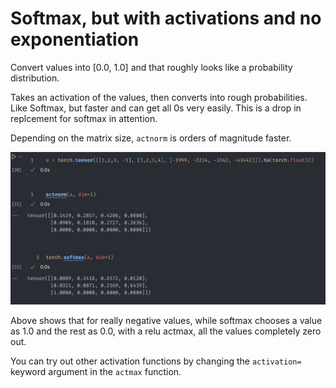 # Softmax, but with activations and no exponentiation

Convert values into [0.0, 1.0] and that roughly looks like a probability distribution.

Takes an activation of the values, then converts into rough probabilities. Like Softmax, but faster and can get all 0s very easily. This is a drop in replcement for softmax in attention.

Depending on the matrix size, `actnorm` is orders of magnitude faster.

![example.png](example.png)

Above shows that for really negative values, while softmax chooses a value as 1.0 and the rest as 0.0, with a relu actmax, all the values completely zero out.

You can try out other activation functions by changing the `activation=` keyword argument in the `actmax` function.
